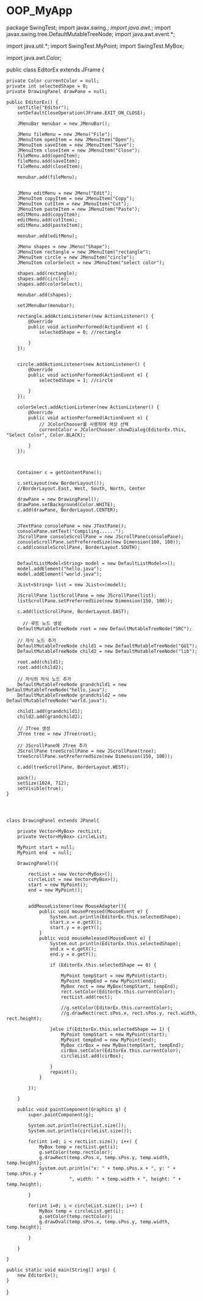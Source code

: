 # OOP_MyApp
package SwingTest;
import javax.swing.*;
import java.awt.*;
import javax.swing.tree.DefaultMutableTreeNode;
import java.awt.event.*;

import java.util.*;
import SwingTest.MyPoint;
import SwingTest.MyBox;

import java.awt.Color;

public class EditorEx extends JFrame {
	
	private Color currentColor = null; 
	private int selectedShape = 0;
	private DrawingPanel drawPane = null;
	
    public EditorEx() {
        setTitle("Editor");
        setDefaultCloseOperation(JFrame.EXIT_ON_CLOSE);
    
		JMenuBar menubar = new JMenuBar();
		
		JMenu fileMenu = new JMenu("File");
		JMenuItem openItem = new JMenuItem("Open");
		JMenuItem saveItem = new JMenuItem("Save");
		JMenuItem closeItem = new JMenuItem("Close");
		fileMenu.add(openItem);
		fileMenu.add(saveItem);
		fileMenu.add(closeItem);
		
		menubar.add(fileMenu);
		
		
		JMenu editMenu = new JMenu("Edit");
		JMenuItem copyItem = new JMenuItem("Copy");
		JMenuItem cutItem = new JMenuItem("Cut");
		JMenuItem pasteItem = new JMenuItem("Paste");
		editMenu.add(copyItem);
		editMenu.add(cutItem);
		editMenu.add(pasteItem);
		
		menubar.add(editMenu);
		
		JMenu shapes = new JMenu("Shape");
		JMenuItem rectangle = new JMenuItem("rectangle");
		JMenuItem circle = new JMenuItem("circle");
		JMenuItem colorSelect = new JMenuItem("select color");

		shapes.add(rectangle);
		shapes.add(circle);
		shapes.add(colorSelect);
		
		menubar.add(shapes);
		
		setJMenuBar(menubar);
		
		rectangle.addActionListener(new ActionListener() {
            @Override
            public void actionPerformed(ActionEvent e) {
            	selectedShape = 0; //rectangle
            	
            }
        });
		
		
		circle.addActionListener(new ActionListener() {
            @Override
            public void actionPerformed(ActionEvent e) {
            	selectedShape = 1; //circle
            	
            }
        });
		
		colorSelect.addActionListener(new ActionListener() {
            @Override
            public void actionPerformed(ActionEvent e) {
                // JColorChooser를 사용하여 색상 선택
            	currentColor = JColorChooser.showDialog(EditorEx.this, "Select Color", Color.BLACK);

            }
        });
        
        
        
        Container c = getContentPane();
        
        c.setLayout(new BorderLayout());
        //BorderLayout.East, West, South, North, Center

        drawPane = new DrawingPanel();
        drawPane.setBackground(Color.WHITE);
        c.add(drawPane, BorderLayout.CENTER);

        
        JTextPane consolePane = new JTextPane();
        consolePane.setText("Compiling......");
        JScrollPane consoleScrollPane = new JScrollPane(consolePane);
        consoleScrollPane.setPreferredSize(new Dimension(100, 100));
        c.add(consoleScrollPane, BorderLayout.SOUTH);
        
               
        DefaultListModel<String> model = new DefaultListModel<>();
        model.addElement("hello.java");
        model.addElement("world.java");
        
		JList<String> list = new JList<>(model);
		
		JScrollPane listScrollPane = new JScrollPane(list);
		listScrollPane.setPreferredSize(new Dimension(150, 100));
		
		c.add(listScrollPane, BorderLayout.EAST);
				
		  // 루트 노드 생성
        DefaultMutableTreeNode root = new DefaultMutableTreeNode("SRC");

        // 자식 노드 추가
        DefaultMutableTreeNode child1 = new DefaultMutableTreeNode("GUI");
        DefaultMutableTreeNode child2 = new DefaultMutableTreeNode("lib");

        root.add(child1);
        root.add(child2);

        // 자식의 자식 노드 추가
        DefaultMutableTreeNode grandchild1 = new DefaultMutableTreeNode("hello.java");
        DefaultMutableTreeNode grandchild2 = new DefaultMutableTreeNode("world.java");

        child1.add(grandchild1);
        child2.add(grandchild2);

        // JTree 생성
        JTree tree = new JTree(root);

        // JScrollPane에 JTree 추가
        JScrollPane treeScrollPane = new JScrollPane(tree);
        treeScrollPane.setPreferredSize(new Dimension(150, 100));
        
        c.add(treeScrollPane, BorderLayout.WEST);

		pack(); 
		setSize(1024, 712);
        setVisible(true);
    }
    
    
   
    
    class DrawingPanel extends JPanel{
    	
    	private Vector<MyBox> rectList;
    	private Vector<MyBox> circleList;

    	MyPoint start = null; 
    	MyPoint end  = null; 
    	
    	DrawingPanel(){
    		
    		rectList = new Vector<MyBox>();
    		circleList = new Vector<MyBox>();
    		start = new MyPoint();
    		end = new MyPoint();
    		
    		
    	   	addMouseListener(new MouseAdapter(){
        		public void mousePressed(MouseEvent e) {
        			System.out.println(EditorEx.this.selectedShape);
        			start.x = e.getX();
        			start.y = e.getY();
        		}
        		public void mouseReleased(MouseEvent e) {
        			System.out.println(EditorEx.this.selectedShape);
        			end.x = e.getX();
        			end.y = e.getY();
        			
            	   	if (EditorEx.this.selectedShape == 0) {
            			
            	   		MyPoint tempStart = new MyPoint(start);
            	   		MyPoint tempEnd = new MyPoint(end);
            	   		MyBox rect = new MyBox(tempStart, tempEnd);
            			rect.setColor(EditorEx.this.currentColor);
            			rectList.add(rect);
            			
            			//g.setColor(EditorEx.this.currentColor);
            			//g.drawRect(rect.sPos.x, rect.sPos.y, rect.width, rect.height);
            			
            		}else if(EditorEx.this.selectedShape == 1) {
            	   		MyPoint tempStart = new MyPoint(start);
            	   		MyPoint tempEnd = new MyPoint(end);
            	   		MyBox cirBox = new MyBox(tempStart, tempEnd);
            	   		cirBox.setColor(EditorEx.this.currentColor);
            	   		circleList.add(cirBox);
            			
            		}
            	   	repaint();
        		}
        		
    	   	});	
	
    	}
    	
    	public void paintComponent(Graphics g) {
    		super.paintComponent(g);

			System.out.println(rectList.size());
			System.out.println(circleList.size());
			
			for(int i=0; i < rectList.size(); i++) {
				MyBox temp = rectList.get(i);
				g.setColor(temp.rectColor);
				g.drawRect(temp.sPos.x, temp.sPos.y, temp.width, temp.height);
				System.out.println("x: " + temp.sPos.x + ", y: " + temp.sPos.y + 
		                   ", width: " + temp.width + ", height: " + temp.height);
				   				
			}

			for(int i=0; i < circleList.size(); i++) {
				MyBox temp = circleList.get(i);
				g.setColor(temp.rectColor);
				g.drawOval(temp.sPos.x, temp.sPos.y, temp.width, temp.height);
				   				
			}
		
    	}

    }
    
    public static void main(String[] args) {
        new EditorEx();
    }
    
}
